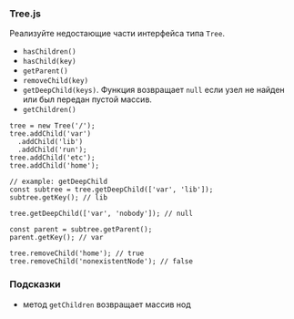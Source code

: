 ### Tree.js

Реализуйте недостающие части интерфейса типа `Tree`.

-   `hasChildren()`
-   `hasChild(key)`
-   `getParent()`
-   `removeChild(key)`
-   `getDeepChild(keys)`. Функция возвращает `null` если узел не найден или был передан пустой массив.
-   `getChildren()`

```
tree = new Tree('/');
tree.addChild('var')
  .addChild('lib')
  .addChild('run');
tree.addChild('etc');
tree.addChild('home');

// example: getDeepChild
const subtree = tree.getDeepChild(['var', 'lib']);
subtree.getKey(); // lib

tree.getDeepChild(['var', 'nobody']); // null

const parent = subtree.getParent();
parent.getKey(); // var

tree.removeChild('home'); // true
tree.removeChild('nonexistentNode'); // false

```

### Подсказки

-   метод `getChildren` возвращает массив нод